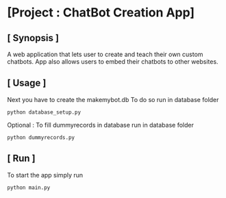 # [Project : ChatBot Creation App]

## [ Synopsis ]

A web application that lets user to create and teach their own custom chatbots.
App also allows users to embed their chatbots to other websites.

## [ Usage ]

Next you have to create the makemybot.db To do so run in database folder
~~~~
python database_setup.py
~~~~

Optional : To fill dummyrecords in database run in database folder
~~~~
python dummyrecords.py
~~~~
## [ Run ]

To start the app simply run
~~~~
python main.py
~~~~
